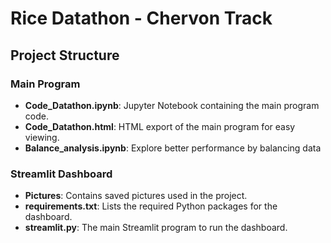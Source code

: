 # Rice Datathon - Chervon Track

## Project Structure

### Main Program
- **Code_Datathon.ipynb**: Jupyter Notebook containing the main program code.
- **Code_Datathon.html**: HTML export of the main program for easy viewing.
- **Balance_analysis.ipynb**: Explore better performance by balancing data
### Streamlit Dashboard
- **Pictures**: Contains saved pictures used in the project.
- **requirements.txt**: Lists the required Python packages for the dashboard.
- **streamlit.py**: The main Streamlit program to run the dashboard.

